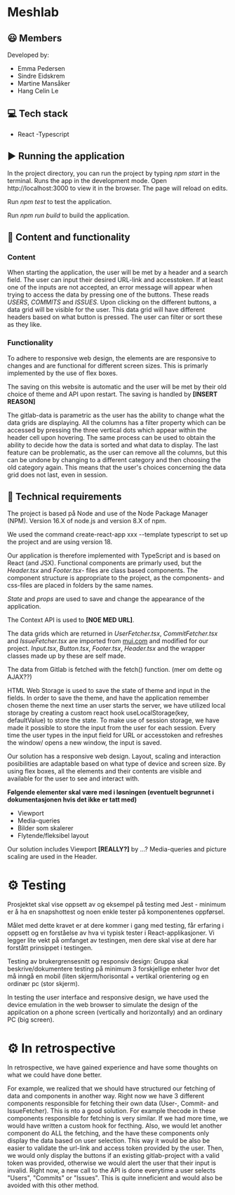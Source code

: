 # Meshlab

## 😃 Members

Developed by:

- Emma Pedersen
- Sindre Eidskrem
- Martine Mansåker
- Hang Celin Le

## :computer: Tech stack

- React -Typescript

## :arrow_forward: Running the application

In the project directory, you can run the project by typing *npm start* in the terminal.
Runs the app in the development mode.
Open http://localhost:3000 to view it in the browser.
The page will reload on edits.

Run *npm test* to test the application.

Run *npm run build* to build the application.


## :page_with_curl: Content and functionality

### Content

When starting the application, the user will be met by a header and a search field. The user can input their desired URL-link and accesstoken. If at least one of the inputs are not accepted, an error message will appear when trying to access the data by pressing one of the buttons. These reads *USERS*, *COMMITS* and *ISSUES*. Upon clicking on the different buttons, a data grid will be visible for the user. This data grid will have different headers based on what button is pressed. The user can filter or sort these as they like. 


###  Functionality

To adhere to responsive web design, the elements are are responsive to changes and are functional for different screen sizes. This is primarly implemented by the use of flex boxes. 

The saving on this website is automatic and the user will be met by their old choice of theme and API upon restart. The saving is handled by **[INSERT REASON]**

The gitlab-data is parametric as the user has the ability to change what the data grids are displaying. All the columns has a filter property which can be accessed by pressing the three vertical dots which appear within the header cell upon hovering. The same process can be used to obtain the ability to decide how the data is sorted and what data to display. The last feature can be problematic, as the user can remove all the columns, but this can be undone by changing to a different category and then choosing the old category again. This means that the user's choices concerning the data grid does not last, even in session. 

## :wrench: Technical requirements

The project is based på Node and use of the Node Package Manager (NPM). Version 16.X of node.js and version 8.X of npm.

We used the command create-react-app xxx --template typescript to set up the project and are using version 18.

Our application is therefore implemented with TypeScript and is based on React (and JSX). Functional components are primarly used, but the *Header.tsx* and *Footer.tsx*- files are class based components. The component structure is appropriate to the project, as the components- and css-files are placed in folders by the same names. 

*State* and *props* are used to save and change the appearance of the application. 

The Context API is used to **[NOE MED URL]**.

The data grids which are returned in *UserFetcher.tsx*, *CommitFetcher.tsx* and *IssueFetcher.tsx* are imported from [mui.com](https://mui.com/) and modified for our project. *Input.tsx*, *Button.tsx*, *Footer.tsx*, *Header.tsx* and the wrapper classes made up by these are self made.  

The data from Gitlab is fetched with the fetch() function. (mer om dette og AJAX??)

HTML Web Storage is used to save the state of theme and input in the fields. In order to save the theme, and have the application remember chosen theme the next time an user starts the server,  we have utilized local storage by creating a custom react hook useLocalStorage(key, defaultValue) to store the state. 
To make use of session storage, we have made it possible to store the input from the user for each session. Every time the user types in the input field for URL or accesstoken and refreshes the window/ opens a new window, the input is saved.

Our solution has a responsive web design. Layout, scaling and interaction posibilities are adaptable based on what type of device and screen size. By using flex boxes, all the elements and their contents are visible and available for the user to see and interact with.  

**Følgende elementer skal være med i løsningen (eventuelt begrunnet i dokumentasjonen hvis det ikke er tatt med)**
*    Viewport
*    Media-queries
*    Bilder som skalerer
*    Flytende/fleksibel layout

Our solution includes Viewport **[REALLY?]** by ...?
Media-queries and picture scaling are used in the Header. 

# :gear: Testing

Prosjektet skal vise oppsett av og eksempel på testing med Jest - minimum er å ha en snapshottest og noen enkle tester på komponentenes oppførsel. 

Målet med dette kravet er at dere kommer i gang med testing, får erfaring i oppsett og en forståelse av hva vi typisk tester i React-applikasjoner. Vi legger lite vekt på omfanget av testingen, men dere skal vise at dere har forstått prinsippet i testingen.

Testing av brukergrensesnitt og responsiv design: Gruppa skal beskrive/dokumentere testing på minimum 3 forskjellige enheter hvor det må inngå en mobil (liten skjerm/horisontal + vertikal orientering og en ordinær pc (stor skjerm). 

In testing the user interface and responsive design, we have used the device emulation in the web browser to simulate the design of the appilcation on a phone screen (vertically and horizontally) and an ordinary PC (big screen).

# :gear: In retrospective

In retrospective, we have gained experience and have some thoughts on what we could have done better. 

For example, we realized that we should have structured our fetching of data and components in another way. Right now we have 3 different components responsible for fetching their own data (User-, Commit- and IssueFetcher). This is nto a good solution. For example thecode in these components responsible for fetching is very similar. If we had more time, we would have written a custom hook for fecthing. Also, we would let another component do ALL the fetching, and the have these components only display the data based on user selection. This way it would be also be easier to validate the url-link and access token provided by the user. Then, we would only display the buttons if an existing gitlab-project with a valid token was provided, otherwise we would alert the user that their input is invalid. Right now, a new call to the API is done everytime a user selects "Users", "Commits" or "Issues". This is quite inneficient and would also be avoided with this other method.
